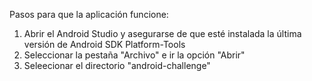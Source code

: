 Pasos para que la aplicación funcione:
1. Abrir el Android Studio y asegurarse de que esté instalada la última versión de Android SDK Platform-Tools
2. Seleccionar la pestaña "Archivo" e ir la opción "Abrir"
3. Seleecionar el directorio "android-challenge"